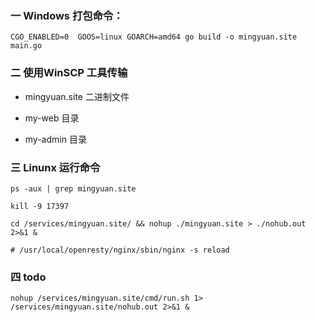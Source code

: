 ### 一 Windows 打包命令：

`CGO_ENABLED=0  GOOS=linux GOARCH=amd64 go build -o mingyuan.site main.go`

### 二 使用WinSCP 工具传输

- mingyuan.site 二进制文件

- my-web 目录

- my-admin 目录

### 三 Linunx 运行命令

```shell
ps -aux | grep mingyuan.site

kill -9 17397

cd /services/mingyuan.site/ && nohup ./mingyuan.site > ./nohub.out 2>&1 &

# /usr/local/openresty/nginx/sbin/nginx -s reload

```

### 四 todo

`nohup /services/mingyuan.site/cmd/run.sh 1> /services/mingyuan.site/nohub.out 2>&1 &`